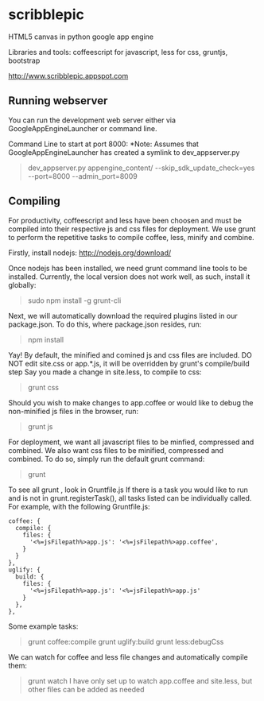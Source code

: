 scribblepic
===========

HTML5 canvas in python google app engine

Libraries and tools: coffeescript for javascript, less for css, gruntjs, bootstrap

http://www.scribblepic.appspot.com

## Running webserver ##
You can run the development web server either via GoogleAppEngineLauncher or command line.

Command Line to start at port 8000:
*Note: Assumes that GoogleAppEngineLauncher has created a symlink to dev_appserver.py 
> dev_appserver.py appengine_content/ --skip_sdk_update_check=yes --port=8000 --admin_port=8009


## Compiling ##
For productivity, coffeescript and less have been choosen and 
must be compiled into their respective js and css files for deployment.
We use grunt to perform the repetitive tasks to compile coffee, less, minify and combine.

Firstly, install nodejs: http://nodejs.org/download/

Once nodejs has been installed, we need grunt command line tools to be installed.
Currently, the local version does not work well, as such, install it globally:
> sudo npm install -g grunt-cli

Next, we will automatically download the required plugins
listed in our package.json. To do this, where package.json resides, run:
> npm install


Yay! By default, the minified and comined js and css files are included.
DO NOT edit site.css or app.*.js, it will be overridden by grunt's compile/build step
Say you made a change in site.less, to compile to css:
> grunt css

Should you wish to make changes to app.coffee or would like to 
debug the non-minified js files in the browser, run:  
> grunt js

For deployment, we want all javascript files to be minfied, compressed and combined.
We also want css files to be minified, compressed and combined.
To do so, simply run the default grunt command:
> grunt

To see all grunt <commands>, look in Gruntfile.js
If there is a task you would like to run and is not in grunt.registerTask(), 
all tasks listed can be individually called. For example, with the following Gruntfile.js:

    coffee: {
      compile: {
        files: {
          '<%=jsFilepath%>app.js': '<%=jsFilepath%>app.coffee', 
        }
      }
    },
    uglify: {
      build: {
        files: {
          '<%=jsFilepath%>app.js': '<%=jsFilepath%>app.js'
        }
      },
    },

Some example tasks:
> grunt coffee:compile
> grunt uglify:build
> grunt less:debugCss

We can watch for coffee and less file changes and automatically compile them:
> grunt watch
I have only set up to watch app.coffee and site.less, but other files can be added as needed